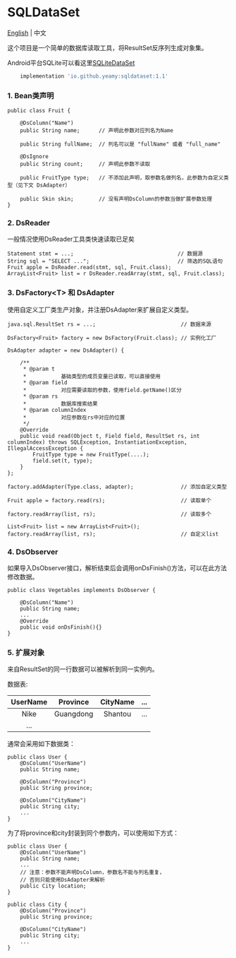 SQLDataSet
===================================
[English](README.md) | 中文

这个项目是一个简单的数据库读取工具，将ResultSet反序列生成对象集。

Android平台SQLite可以看这里[SQLiteDataSet](https://github.com/Yeamy/SQLiteDataSet)

```groovy
    implementation 'io.github.yeamy:sqldataset:1.1'
```
### 1. Bean类声明
```
public class Fruit {

    @DsColumn("Name")
    public String name;      // 声明此参数对应列名为Name

    public String fullName;  // 列名可以是 "fullName" 或者 "full_name"

    @DsIgnore
    public String count;     // 声明此参数不读取
    
    public FruitType type;   // 不添加此声明，取参数名做列名，此参数为自定义类型（见下文 DsAdapter）

    public Skin skin;        // 没有声明DsColumn的参数当做扩展参数处理
}

```

### 2. DsReader
一般情况使用DsReader工具类快速读取已足矣

```
Statement stmt = ...;                                 // 数据源
String sql = "SELECT ...";                            // 筛选的SQL语句
Fruit apple = DsReader.read(stmt, sql, Fruit.class);
ArrayList<Fruit> list = r DsReader.readArray(stmt, sql, Fruit.class);
```

### 3. DsFactory\<T> 和 DsAdapter
使用自定义工厂类生产对象，并注册DsAdapter来扩展自定义类型。

```
java.sql.ResultSet rs = ...;                           // 数据来源

DsFactory<Fruit> factory = new DsFactory(Fruit.class); // 实例化工厂

DsAdapter adapter = new DsAdapter() {

    /**
     * @param t
     *           基础类型的成员变量已读取，可以直接使用
     * @param field
     *           对应需要读取的参数，使用field.getName()区分
     * @param rs
     *           数据库搜索结果
     * @param columnIndex
     *           对应参数在rs中对应的位置
     */
    @Override
    public void read(Object t, Field field, ResultSet rs, int columnIndex) throws SQLException, InstantiationException, IllegalAccessException {
        FruitType type = new FruitType(....);
        field.set(t, type);
    }
};

factory.addAdapter(Type.class, adapter);               // 添加自定义类型

Fruit apple = factory.read(rs);                        // 读取单个

factory.readArray(list, rs);                           // 读取多个

List<Fruit> list = new ArrayList<Fruit>();
factory.readArray(list, rs);                           // 自定义list
```


### 4. DsObserver
如果导入DsObserver接口，解析结束后会调用onDsFinish()方法，可以在此方法修改数据。

```
public class Vegetables implements DsObserver {

    @DsColumn("Name")
    public String name;
    ...
    @Override
    public void onDsFinish(){}
}

```

### 5. 扩展对象
来自ResultSet的同一行数据可以被解析到同一实例内。

数据表:

|UserName|Province|CityName|...|
|:-:|:-:|:-:|:-:|
|Nike|Guangdong|Shantou|...|
|...|

通常会采用如下数据类：

```
public class User {
    @DsColumn("UserName")
    public String name;

    @DsColumn("Province")
    public String province;

    @DsColumn("CityName")
    public String city;
    ...
}

```

为了将province和city封装到同个参数内，可以使用如下方式：

```
public class User {
    @DsColumn("UserName")
    public String name;
    ...
    // 注意：参数不能声明DsColumn，参数名不能与列名重复，
    // 否则只能使用DsAdapter来解析
    public City location;
}

public class City {
    @DsColumn("Province")
    public String province;

    @DsColumn("CityName")
    public String city;
    ...
}

```
```